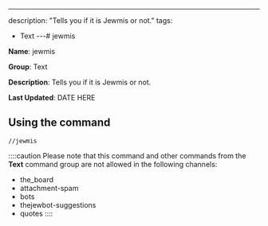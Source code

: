 ---
description: "Tells you if it is Jewmis or not."
tags:
  - Text
---# jewmis

**Name**: jewmis

**Group**: Text

**Description**: Tells you if it is Jewmis or not.

**Last Updated**: DATE HERE

## Using the command

    //jewmis

::::caution Please note that this command and other commands from the **Text** command group are not allowed in the following channels:
- the_board
- attachment-spam
- bots
- thejewbot-suggestions
- quotes
::::
